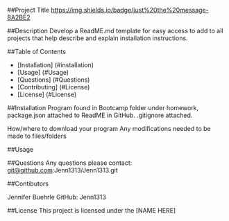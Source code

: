 ##Project Title
https://img.shields.io/badge/just%20the%20message-8A2BE2

##Description
Develop a ReadME.md template for easy access to add to all projects that help describe and explain installation instructions.

##Table of Contents
- [Installation] (#installation)
- [Usage] (#Usage)
- [Questions] (#Questions)
- [Contributing] (#License)
- [License] (#License)

##Installation
Program found in Bootcamp folder under homework, package.json attached to ReadME in GitHub. 
.gitignore attached.

How/where to download your program
Any modifications needed to be made to files/folders

##Usage


##Questions
Any questions please contact:
git@github.com:Jenn1313/Jenn1313.git

##Contibutors

Jennifer Buehrle
GitHub: Jenn1313

##License
This project is licensed under the [NAME HERE] 

